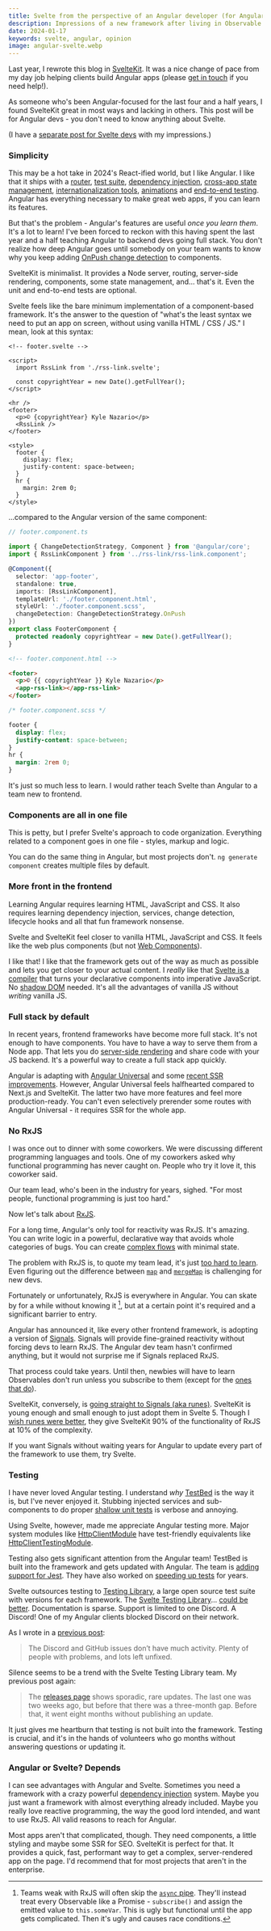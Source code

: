 ```yaml
---
title: Svelte from the perspective of an Angular developer (for Angular devs)
description: Impressions of a new framework after living in Observable land for years.
date: 2024-01-17
keywords: svelte, angular, opinion
image: angular-svelte.webp
---
```


<script lang="ts">
  import { base } from '$app/paths';
</script>

Last year, I rewrote this blog in [SvelteKit](https://kit.svelte.dev). It was a nice change of pace from my day job helping clients build Angular apps (please [get in touch](https://www.bitovi.com/services/frontend-development-consulting) if you need help!).

As someone who's been Angular-focused for the last four and a half years, I found SvelteKit great in most ways and lacking in others. This post will be for Angular devs - you don't need to know anything about Svelte.

(I have a [separate post for Svelte devs]({base}/blog/svelte-from-angular-perspective-for-svelte) with my impressions.)

### Simplicity

This may be a hot take in 2024's React-ified world, but I like Angular. I like that it ships with a [router](https://angular.io/api/router/Router), [test suite](https://angular.io/guide/testing), [dependency injection](https://angular.io/guide/dependency-injection), [cross-app state management](https://angular.io/guide/architecture-services), [internationalization tools](https://angular.io/guide/i18n-overview), [animations](https://angular.io/guide/animations) and [end-to-end testing](https://blog.angular.io/the-state-of-end-to-end-testing-with-angular-d175f751cb9c). Angular has everything necessary to make great web apps, if you can learn its features.

But that's the problem - Angular's features are useful _once you learn them_. It's a lot to learn! I've been forced to reckon with this having spent the last year and a half teaching Angular to backend devs going full stack. You don't realize how deep Angular goes until somebody on your team wants to know why you keep adding [OnPush change detection](https://angular.io/api/core/ChangeDetectionStrategy) to components.

SvelteKit is minimalist. It provides a Node server, routing, server-side rendering, components, some state management, and... that's it. Even the unit and end-to-end tests are optional.

Svelte feels like the bare minimum implementation of a component-based framework. It's the answer to the question of "what's the least syntax we need to put an app on screen, without using vanilla HTML / CSS / JS." I mean, look at this syntax:

```svelte
<!-- footer.svelte -->

<script>
  import RssLink from './rss-link.svelte';

  const copyrightYear = new Date().getFullYear();
</script>

<hr />
<footer>
  <p>© {copyrightYear} Kyle Nazario</p>
  <RssLink />
</footer>

<style>
  footer {
    display: flex;
    justify-content: space-between;
  }
  hr {
    margin: 2rem 0;
  }
</style>
```

...compared to the Angular version of the same component:

```typescript
// footer.component.ts

import { ChangeDetectionStrategy, Component } from '@angular/core';
import { RssLinkComponent } from '../rss-link/rss-link.component';

@Component({
  selector: 'app-footer',
  standalone: true,
  imports: [RssLinkComponent],
  templateUrl: './footer.component.html',
  styleUrl: './footer.component.scss',
  changeDetection: ChangeDetectionStrategy.OnPush
})
export class FooterComponent {
  protected readonly copyrightYear = new Date().getFullYear();
}
```

```html
<!-- footer.component.html -->

<footer>
  <p>© {{ copyrightYear }} Kyle Nazario</p>
  <app-rss-link></app-rss-link>
</footer>
```

```css
/* footer.component.scss */

footer {
  display: flex;
  justify-content: space-between;
}
hr {
  margin: 2rem 0;
}
```

It's just so much less to learn. I would rather teach Svelte than Angular to a team new to frontend.

### Components are all in one file

This is petty, but I prefer Svelte's approach to code organization. Everything related to a component goes in one file - styles, markup and logic.

You can do the same thing in Angular, but most projects don't. `ng generate component` creates multiple files by default.

### More front in the frontend

Learning Angular requires learning HTML, JavaScript and CSS. It also requires learning dependency injection, services, change detection, lifecycle hooks and all that fun framework nonsense.

Svelte and SvelteKit feel closer to vanilla HTML, JavaScript and CSS. It feels like the web plus components (but not [Web Components](https://developer.mozilla.org/en-US/docs/Web/API/Web_components)).

I like that! I like that the framework gets out of the way as much as possible and lets you get closer to your actual content. I _really_ like that [Svelte is a compiler](https://dev.to/joshnuss/svelte-compiler-under-the-hood-4j20) that turns your declarative components into imperative JavaScript. No [shadow DOM](https://legacy.reactjs.org/docs/faq-internals.html) needed. It's all the advantages of vanilla JS without _writing_ vanilla JS.

### Full stack by default

In recent years, frontend frameworks have become more full stack. It's not enough to have components. You have to have a way to serve them from a Node app. That lets you do [server-side rendering](https://www.reddit.com/r/Frontend/comments/vjok9v/what_is_server_side_rendering/) and share code with your JS backend. It's a powerful way to create a full stack app quickly.

Angular is adapting with [Angular Universal](https://github.com/angular/universal) and some [recent SSR improvements](https://blog.angular.io/introducing-angular-v17-4d7033312e4b). However, Angular Universal feels halfhearted compared to Next.js and SvelteKit. The latter two have more features and feel more production-ready. You can't even selectively prerender some routes with Angular Universal - it requires SSR for the whole app.

### No RxJS

I was once out to dinner with some coworkers. We were discussing different programming languages and tools. One of my coworkers asked why functional programming has never caught on. People who try it love it, this coworker said.

Our team lead, who's been in the industry for years, sighed. "For most people, functional programming is just too hard."

Now let's talk about [RxJS](https://rxjs.dev).

For a long time, Angular's only tool for reactivity was RxJS. It's amazing. You can write logic in a powerful, declarative way that avoids whole categories of bugs. You can create [complex flows]({base}/blog/angular-reactive-forms-rental-rates-servicecore) with minimal state.

The problem with RxJS is, to quote my team lead, it's just [too hard to learn]({base}/blog/rxjs-land-of-paradoxes). Even figuring out the difference between [`map`](https://rxjs.dev/api/operators/map) and [`mergeMap`](https://rxjs.dev/api/operators/mergeMap) is challenging for new devs.

Fortunately or unfortunately, RxJS is everywhere in Angular. You can skate by for a while without knowing it [^1], but at a certain point it's required and a significant barrier to entry.

[^1]: Teams weak with RxJS will often skip the [`async` pipe](https://angular.io/api/common/AsyncPipe). They'll instead treat every Observable like a Promise - `subscribe()` and assign the emitted value to `this.someVar`. This is ugly but functional until the app gets complicated. Then it's ugly and causes race conditions.

Angular has announced it, like every other frontend framework, is adopting a version of [Signals](https://angular.io/guide/signals). Signals will provide fine-grained reactivity without forcing devs to learn RxJS. The Angular dev team hasn't confirmed anything, but it would not surprise me if Signals replaced RxJS.

That process could take years. Until then, newbies will have to learn Observables don't run unless you subscribe to them (except for the [ones that do](https://www.decodedfrontend.io/hot-vs-cold-observable-in-rxjs/#:~:text=When%20the%20data%20source%20is,when%20we%20subscribe%20to%20them.)).

SvelteKit, conversely, is [going straight to Signals (aka runes)](https://svelte.dev/blog/runes). SvelteKit is young enough and small enough to just adopt them in Svelte 5. Though I [wish runes were better]({base}/blog/svelte-5-runes-impressions), they give SvelteKit 90% of the functionality of RxJS at 10% of the complexity.

If you want Signals without waiting years for Angular to update every part of the framework to use them, try Svelte.

### Testing

I have never loved Angular testing. I understand _why_ [TestBed](https://angular.io/api/core/testing/TestBed) is the way it is, but I've never enjoyed it. Stubbing injected services and sub-components to do proper [shallow unit tests](https://www.reddit.com/r/reactjs/comments/t9dpgz/whats_the_point_of_shallow_rendering_tests/) is verbose and annoying.

Using Svelte, however, made me appreciate Angular testing more. Major system modules like [HttpClientModule](https://angular.io/api/common/http/HttpClientModule) have test-friendly equivalents like [HttpClientTestingModule](https://angular.io/api/common/http/testing/HttpClientTestingModule).

Testing also gets significant attention from the Angular team! TestBed is built into the framework and gets updated with Angular. The team is [adding support for Jest](https://blog.angular.io/moving-angular-cli-to-jest-and-web-test-runner-ef85ef69ceca). They have also worked on [speeding up tests](https://github.com/angular/angular/issues/12409) for years.

Svelte outsources testing to [Testing Library](https://testing-library.com), a large open source test suite with versions for each framework. The [Svelte Testing Library](https://testing-library.com/docs/svelte-testing-library/intro)... [could be better]({base}/blog/testing-in-sveltekit). Documentation is sparse. Support is limited to one Discord. A Discord! One of my Angular clients blocked Discord on their network.

As I wrote in a [previous post]({base}/blog/testing-in-sveltekit):

> The Discord and GitHub issues don’t have much activity. Plenty of people with problems, and lots left unfixed.

Silence seems to be a trend with the Svelte Testing Library team. My previous post again:

> The [releases page](https://github.com/testing-library/svelte-testing-library/releases) shows sporadic, rare updates. The last one was two weeks ago, but before that there was a three-month gap. Before that, it went eight months without publishing an update.

It just gives me heartburn that testing is not built into the framework. Testing is crucial, and it's in the hands of volunteers who go months without answering questions or updating it.

### Angular or Svelte? Depends

I can see advantages with Angular and Svelte. Sometimes you need a framework with a crazy powerful [dependency injection](https://angular.io/guide/dependency-injection) system. Maybe you just want a framework with almost everything already included. Maybe you really love reactive programming, the way the good lord intended, and want to use RxJS. All valid reasons to reach for Angular.

Most apps aren't that complicated, though. They need components, a little styling and maybe some SSR for SEO. SvelteKit is perfect for that. It provides a quick, fast, performant way to get a complex, server-rendered app on the page. I'd recommend that for most projects that aren't in the enterprise.
